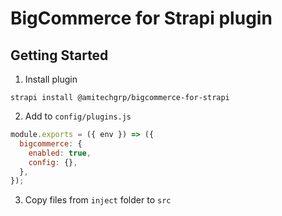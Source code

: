 # BigCommerce for Strapi plugin

## Getting Started
1. Install plugin
```
strapi install @amitechgrp/bigcommerce-for-strapi
```

2. Add to `config/plugins.js`
```javascript
module.exports = ({ env }) => ({
  bigcommerce: {
    enabled: true,
    config: {},
  },
});
```

3. Copy files from `inject` folder to `src`
